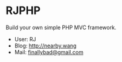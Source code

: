 # RJPHP
Build your own simple PHP MVC framework.

* User: RJ
* Blog: http://nearby.wang
* Mail: finallybad@gmail.com

